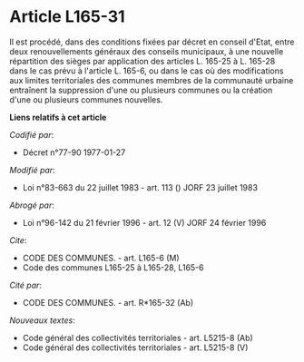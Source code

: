 # Article L165-31

Il est procédé, dans des conditions fixées par décret en conseil d'Etat, entre deux renouvellements généraux des conseils
municipaux, à une nouvelle répartition des sièges par application des articles L. 165-25 à L. 165-28 dans le cas prévu à
l'article L. 165-6, ou dans le cas où des modifications aux limites territoriales des communes membres de la communauté
urbaine entraînent la suppression d'une ou plusieurs communes ou la création d'une ou plusieurs communes nouvelles.

**Liens relatifs à cet article**

_Codifié par_:

  - Décret n°77-90 1977-01-27

_Modifié par_:

  - Loi n°83-663 du 22 juillet 1983 - art. 113 () JORF 23 juillet 1983

_Abrogé par_:

  - Loi n°96-142 du 21 février 1996 - art. 12 (V) JORF 24 février 1996

_Cite_:

  - CODE DES COMMUNES. - art. L165-6 (M)
  - Code des communes L165-25 à L165-28, L165-6

_Cité par_:

  - CODE DES COMMUNES. - art. R*165-32 (Ab)

_Nouveaux textes_:

  - Code général des collectivités territoriales - art. L5215-8 (Ab)
  - Code général des collectivités territoriales - art. L5215-8 (V)

